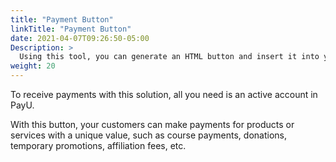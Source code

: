 ```yaml
---
title: "Payment Button"
linkTitle: "Payment Button"
date: 2021-04-07T09:26:50-05:00
Description: >
  Using this tool, you can generate an HTML button and insert it into your web page.
weight: 20
---
```


To receive payments with this solution, all you need is an active account in PayU.

With this button, your customers can make payments for products or services with a unique value, such as course payments, donations, temporary promotions, affiliation fees, etc.
